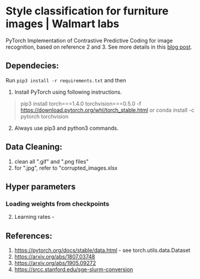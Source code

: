 # Style classification for furniture images | Walmart labs
PyTorch Implementation of Contrastive Predictive Coding for image recognition, based on reference 2 and 3. 
See more details in this [blog post](https://mf1024.github.io/2019/05/27/contrastive-predictive-coding/).

## Dependecies:
Run ```pip3 install -r requirements.txt``` and then 
1. Install PyTorch using following instructions. 
> pip3 install torch===1.4.0 torchvision===0.5.0 -f https://download.pytorch.org/whl/torch_stable.html
or 
> conda install -c pytorch torchvision
2. Always use pip3 and python3 commands. 

## Data Cleaning:
1) clean all ".gif" and ".png files"
2) for ".jpg", refer to "corrupted_images.xlsx

## Hyper parameters 
### Loading weights from checkpoints

2) Learning rates - 




## References:
1) https://pytorch.org/docs/stable/data.html - see torch.utils.data.Dataset
2) https://arxiv.org/abs/1807.03748
3) https://arxiv.org/abs/1905.09272
4) https://srcc.stanford.edu/sge-slurm-conversion
